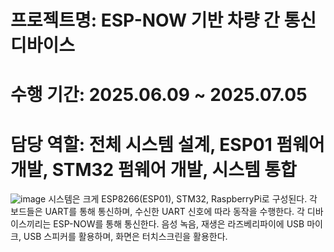 # 프로젝트명: ESP-NOW 기반 차량 간 통신 디바이스
# 수행 기간: 2025.06.09 ~ 2025.07.05
# 담당 역할: 전체 시스템 설계, ESP01 펌웨어 개발, STM32 펌웨어 개발, 시스템 통합
![image](https://github.com/user-attachments/assets/fd39ac15-fd1c-458d-a9a2-eecfc9bd3408)
시스템은 크게 ESP8266(ESP01), STM32, RaspberryPi로 구성된다. 
각 보드들은 UART를 통해 통신하며, 수신한 UART 신호에 따라 동작을 수행한다.
각 디바이스끼리는 ESP-NOW를 통해 통신한다.
음성 녹음, 재생은 라즈베리파이에 USB 마이크, USB 스피커를 활용하며, 화면은 터치스크린을 활용한다.
